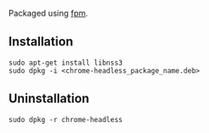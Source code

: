 Packaged using [fpm](https://github.com/jordansissel/fpm).

Installation
-----------
```
sudo apt-get install libnss3
sudo dpkg -i <chrome-headless_package_name.deb>
```

Uninstallation
-----------
`sudo dpkg -r chrome-headless`
